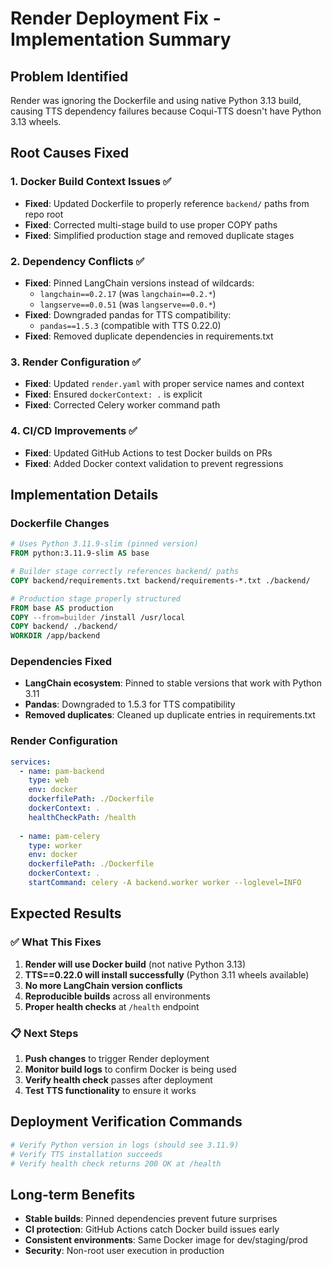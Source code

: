 # Render Deployment Fix - Implementation Summary

## Problem Identified
Render was ignoring the Dockerfile and using native Python 3.13 build, causing TTS dependency failures because Coqui-TTS doesn't have Python 3.13 wheels.

## Root Causes Fixed

### 1. Docker Build Context Issues ✅
- **Fixed**: Updated Dockerfile to properly reference `backend/` paths from repo root
- **Fixed**: Corrected multi-stage build to use proper COPY paths
- **Fixed**: Simplified production stage and removed duplicate stages

### 2. Dependency Conflicts ✅  
- **Fixed**: Pinned LangChain versions instead of wildcards:
  - `langchain==0.2.17` (was `langchain==0.2.*`)
  - `langserve==0.0.51` (was `langserve==0.0.*`)
- **Fixed**: Downgraded pandas for TTS compatibility:
  - `pandas==1.5.3` (compatible with TTS 0.22.0)
- **Fixed**: Removed duplicate dependencies in requirements.txt

### 3. Render Configuration ✅
- **Fixed**: Updated `render.yaml` with proper service names and context
- **Fixed**: Ensured `dockerContext: .` is explicit
- **Fixed**: Corrected Celery worker command path

### 4. CI/CD Improvements ✅
- **Fixed**: Updated GitHub Actions to test Docker builds on PRs
- **Fixed**: Added Docker context validation to prevent regressions

## Implementation Details

### Dockerfile Changes
```dockerfile
# Uses Python 3.11.9-slim (pinned version)
FROM python:3.11.9-slim AS base

# Builder stage correctly references backend/ paths
COPY backend/requirements.txt backend/requirements-*.txt ./backend/

# Production stage properly structured
FROM base AS production
COPY --from=builder /install /usr/local
COPY backend/ ./backend/
WORKDIR /app/backend
```

### Dependencies Fixed
- **LangChain ecosystem**: Pinned to stable versions that work with Python 3.11
- **Pandas**: Downgraded to 1.5.3 for TTS compatibility
- **Removed duplicates**: Cleaned up duplicate entries in requirements.txt

### Render Configuration
```yaml
services:
  - name: pam-backend
    type: web
    env: docker
    dockerfilePath: ./Dockerfile
    dockerContext: .
    healthCheckPath: /health
    
  - name: pam-celery
    type: worker
    env: docker
    dockerfilePath: ./Dockerfile
    dockerContext: .
    startCommand: celery -A backend.worker worker --loglevel=INFO
```

## Expected Results

### ✅ What This Fixes
1. **Render will use Docker build** (not native Python 3.13)
2. **TTS==0.22.0 will install successfully** (Python 3.11 wheels available)
3. **No more LangChain version conflicts**
4. **Reproducible builds** across all environments
5. **Proper health checks** at `/health` endpoint

### 📋 Next Steps
1. **Push changes** to trigger Render deployment
2. **Monitor build logs** to confirm Docker is being used
3. **Verify health check** passes after deployment
4. **Test TTS functionality** to ensure it works

## Deployment Verification Commands

```bash
# Verify Python version in logs (should see 3.11.9)
# Verify TTS installation succeeds  
# Verify health check returns 200 OK at /health
```

## Long-term Benefits
- **Stable builds**: Pinned dependencies prevent future surprises
- **CI protection**: GitHub Actions catch Docker build issues early
- **Consistent environments**: Same Docker image for dev/staging/prod
- **Security**: Non-root user execution in production